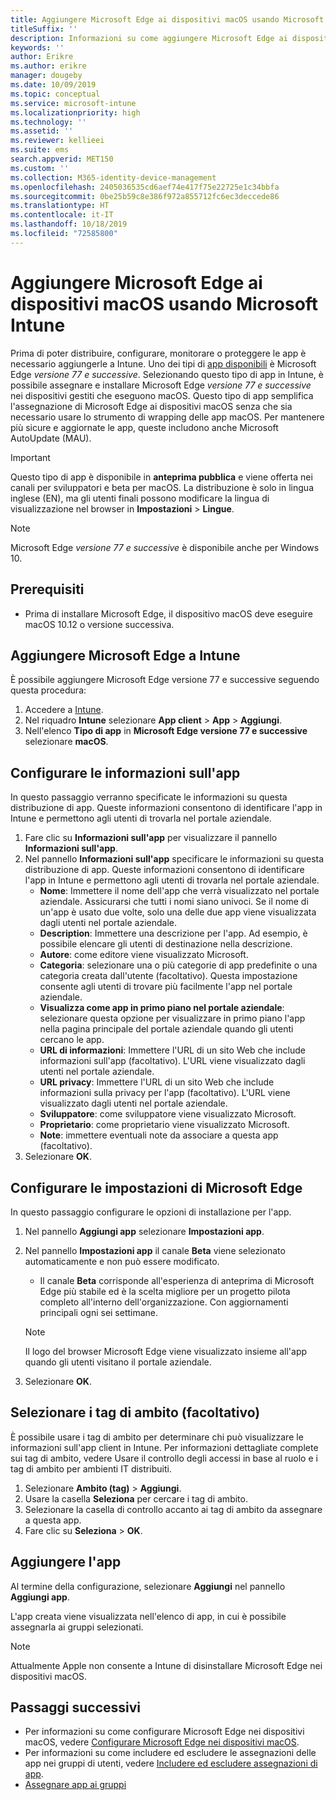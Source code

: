 ```yaml
---
title: Aggiungere Microsoft Edge ai dispositivi macOS usando Microsoft Intune
titleSuffix: ''
description: Informazioni su come aggiungere Microsoft Edge ai dispositivi macOS usando Microsoft Intune.
keywords: ''
author: Erikre
ms.author: erikre
manager: dougeby
ms.date: 10/09/2019
ms.topic: conceptual
ms.service: microsoft-intune
ms.localizationpriority: high
ms.technology: ''
ms.assetid: ''
ms.reviewer: kellieei
ms.suite: ems
search.appverid: MET150
ms.custom: ''
ms.collection: M365-identity-device-management
ms.openlocfilehash: 2405036535cd6aef74e417f75e22725e1c34bbfa
ms.sourcegitcommit: 0be25b59c8e386f972a855712fc6ec3deccede86
ms.translationtype: HT
ms.contentlocale: it-IT
ms.lasthandoff: 10/18/2019
ms.locfileid: "72585800"
---
```

# <a name="add-microsoft-edge-to-macos-devices-using-microsoft-intune"></a>Aggiungere Microsoft Edge ai dispositivi macOS usando Microsoft Intune

Prima di poter distribuire, configurare, monitorare o proteggere le app è necessario aggiungerle a Intune. Uno dei tipi di [app disponibili](~/apps/apps-add.md#app-types-in-microsoft-intune) è Microsoft Edge *versione 77 e successive*. Selezionando questo tipo di app in Intune, è possibile assegnare e installare Microsoft Edge *versione 77 e successive* nei dispositivi gestiti che eseguono macOS. Questo tipo di app semplifica l'assegnazione di Microsoft Edge ai dispositivi macOS senza che sia necessario usare lo strumento di wrapping delle app macOS. Per mantenere più sicure e aggiornate le app, queste includono anche Microsoft AutoUpdate (MAU).

> [!IMPORTANT]
> Questo tipo di app è disponibile in **anteprima pubblica** e viene offerta nei canali per sviluppatori e beta per macOS. La distribuzione è solo in lingua inglese (EN), ma gli utenti finali possono modificare la lingua di visualizzazione nel browser in **Impostazioni** > **Lingue**. 

> [!NOTE]
> Microsoft Edge *versione 77 e successive* è disponibile anche per Windows 10.

## <a name="prerequisites"></a>Prerequisiti
- Prima di installare Microsoft Edge, il dispositivo macOS deve eseguire macOS 10.12 o versione successiva.

## <a name="add-microsoft-edge-to-intune"></a>Aggiungere Microsoft Edge a Intune
È possibile aggiungere Microsoft Edge versione 77 e successive seguendo questa procedura:

1. Accedere a [Intune](https://go.microsoft.com/fwlink/?linkid=2090973).
2. Nel riquadro **Intune** selezionare **App client** > **App** > **Aggiungi**.
3. Nell'elenco **Tipo di app** in **Microsoft Edge versione 77 e successive** selezionare **macOS**.

## <a name="configure-app-information"></a>Configurare le informazioni sull'app
In questo passaggio verranno specificate le informazioni su questa distribuzione di app. Queste informazioni consentono di identificare l'app in Intune e permettono agli utenti di trovarla nel portale aziendale.

1. Fare clic su **Informazioni sull'app** per visualizzare il pannello **Informazioni sull'app**.
2. Nel pannello **Informazioni sull'app** specificare le informazioni su questa distribuzione di app. Queste informazioni consentono di identificare l'app in Intune e permettono agli utenti di trovarla nel portale aziendale.
    - **Nome**: Immettere il nome dell'app che verrà visualizzato nel portale aziendale. Assicurarsi che tutti i nomi siano univoci. Se il nome di un'app è usato due volte, solo una delle due app viene visualizzata dagli utenti nel portale aziendale.
    - **Description**: Immettere una descrizione per l'app. Ad esempio, è possibile elencare gli utenti di destinazione nella descrizione.
    - **Autore**: come editore viene visualizzato Microsoft.
    - **Categoria**: selezionare una o più categorie di app predefinite o una categoria creata dall'utente (facoltativo). Questa impostazione consente agli utenti di trovare più facilmente l'app nel portale aziendale.
    - **Visualizza come app in primo piano nel portale aziendale**: selezionare questa opzione per visualizzare in primo piano l'app nella pagina principale del portale aziendale quando gli utenti cercano le app.
    - **URL di informazioni**: Immettere l'URL di un sito Web che include informazioni sull'app (facoltativo). L'URL viene visualizzato dagli utenti nel portale aziendale.
    - **URL privacy**: Immettere l'URL di un sito Web che include informazioni sulla privacy per l'app (facoltativo). L'URL viene visualizzato dagli utenti nel portale aziendale.
    - **Sviluppatore**: come sviluppatore viene visualizzato Microsoft.
    - **Proprietario**: come proprietario viene visualizzato Microsoft.
    - **Note**: immettere eventuali note da associare a questa app (facoltativo).
3. Selezionare **OK**.

## <a name="configure-microsoft-edge-settings"></a>Configurare le impostazioni di Microsoft Edge
In questo passaggio configurare le opzioni di installazione per l'app.

1. Nel pannello **Aggiungi app** selezionare **Impostazioni app**.
2. Nel pannello **Impostazioni app** il canale **Beta** viene selezionato automaticamente e non può essere modificato.
    - Il canale **Beta** corrisponde all'esperienza di anteprima di Microsoft Edge più stabile ed è la scelta migliore per un progetto pilota completo all'interno dell'organizzazione. Con aggiornamenti principali ogni sei settimane.

    > [!NOTE]
    > Il logo del browser Microsoft Edge viene visualizzato insieme all'app quando gli utenti visitano il portale aziendale.
3.  Selezionare **OK**.

## <a name="select-scope-tags-optional"></a>Selezionare i tag di ambito (facoltativo)
È possibile usare i tag di ambito per determinare chi può visualizzare le informazioni sull'app client in Intune. Per informazioni dettagliate complete sui tag di ambito, vedere Usare il controllo degli accessi in base al ruolo e i tag di ambito per ambienti IT distribuiti.
1.  Selezionare **Ambito (tag)**  > **Aggiungi**.
2.  Usare la casella **Seleziona** per cercare i tag di ambito.
3.  Selezionare la casella di controllo accanto ai tag di ambito da assegnare a questa app.
4.  Fare clic su **Seleziona** > **OK**.

## <a name="add-the-app"></a>Aggiungere l'app
Al termine della configurazione, selezionare **Aggiungi** nel pannello **Aggiungi app**. 

L'app creata viene visualizzata nell'elenco di app, in cui è possibile assegnarla ai gruppi selezionati. 

> [!NOTE]
> Attualmente Apple non consente a Intune di disinstallare Microsoft Edge nei dispositivi macOS.

## <a name="next-steps"></a>Passaggi successivi
- Per informazioni su come configurare Microsoft Edge nei dispositivi macOS, vedere [Configurare Microsoft Edge nei dispositivi macOS](https://docs.microsoft.com/deployedge/configure-microsoft-edge#configure-microsoft-edge-on-mac).
- Per informazioni su come includere ed escludere le assegnazioni delle app nei gruppi di utenti, vedere [Includere ed escludere assegnazioni di app](~/apps/apps-inc-exl-assignments.md).
- [Assegnare app ai gruppi](~/apps/apps-deploy.md)

